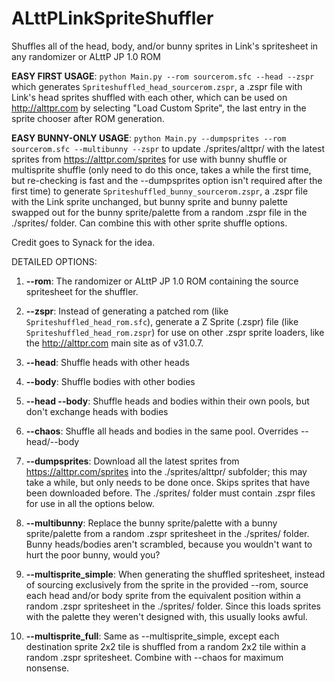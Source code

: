 # ALttPLinkSpriteShuffler

Shuffles all of the head, body, and/or bunny sprites in Link's spritesheet in
any randomizer or ALttP JP 1.0 ROM

**EASY FIRST USAGE**:
`python Main.py --rom sourcerom.sfc --head --zspr` which generates
`Spriteshuffled_head_sourcerom.zspr`, a .zspr file with Link's head sprites
shuffled with each other, which can be used on http://alttpr.com by selecting
"Load Custom Sprite", the last entry in the sprite chooser after ROM
generation.

**EASY BUNNY-ONLY USAGE**:
`python Main.py --dumpsprites --rom sourcerom.sfc --multibunny --zspr`
to update ./sprites/alttpr/ with the latest sprites from
https://alttpr.com/sprites for use with bunny shuffle or multisprite shuffle
(only need to do this once, takes a while the first time, but re-checking
is fast and the --dumpsprites option isn't required after the first time)
to generate `Spriteshuffled_bunny_sourcerom.zspr`, a .zspr
file with the Link sprite unchanged, but bunny sprite and bunny palette
swapped out for the bunny sprite/palette from a random .zspr file in the
./sprites/ folder.  Can combine this with other sprite shuffle options.

Credit goes to Synack for the idea.

DETAILED OPTIONS:

1) **--rom**: The randomizer or ALttP JP 1.0 ROM containing the source
   spritesheet for the shuffler.

2) **--zspr**: Instead of generating a patched rom (like
   `Spriteshuffled_head_rom.sfc`), generate a Z Sprite (.zspr) file (like
   `Spriteshuffled_head_rom.zspr`) for use on other .zspr sprite loaders,
   like the http://alttpr.com main site as of v31.0.7.

3) **--head**: Shuffle heads with other heads

4) **--body**: Shuffle bodies with other bodies

5) **--head --body**: Shuffle heads and bodies within their own pools, but
   don't exchange heads with bodies

6) **--chaos**: Shuffle all heads and bodies in the same pool.  Overrides
   --head/--body

7) **--dumpsprites**: Download all the latest sprites from
   https://alttpr.com/sprites into the ./sprites/alttpr/ subfolder; this may
   take a while, but only needs to be done once.  Skips sprites that have
   been downloaded before.  The ./sprites/ folder must contain .zspr files
   for use in all the options below.

8) **--multibunny**: Replace the bunny sprite/palette with a bunny
   sprite/palette from a random .zspr spritesheet in the ./sprites/ folder.
   Bunny heads/bodies aren't scrambled, because you wouldn't want to hurt
   the poor bunny, would you?

9) **--multisprite_simple**: When generating the shuffled spritesheet,
   instead of sourcing exclusively from the sprite in the provided --rom,
   source each head and/or body sprite from the equivalent position within
   a random .zspr spritesheet in the ./sprites/ folder.  Since this loads
   sprites with the palette they weren't designed with, this usually looks
   awful.

10) **--multisprite_full**: Same as --multisprite_simple, except each
    destination sprite 2x2 tile is shuffled from a random 2x2 tile within a
    random .zspr spritesheet.  Combine with --chaos for maximum nonsense.


